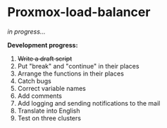 # Proxmox-load-balancer
<i>in progress...</i>

<strong>Development progress:</strong>
1. <strike>Write a draft script</strike>
2. Put "break" and "continue" in their places
3. Arrange the functions in their places
4. Catch bugs
5. Correct variable names
6. Add comments
7. Add logging and sending notifications to the mail
8. Translate into English
9. Test on three clusters
